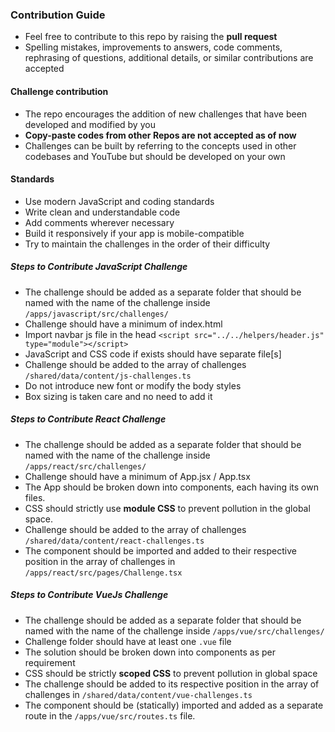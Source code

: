 ### Contribution Guide

- Feel free to contribute to this repo by raising the **pull request**
- Spelling mistakes, improvements to answers, code comments, rephrasing of questions, additional details, or similar contributions are accepted

#### Challenge contribution

- The repo encourages the addition of new challenges that have been developed and modified by you
- **Copy-paste codes from other Repos are not accepted as of now**
- Challenges can be built by referring to the concepts used in other codebases and YouTube but should be developed on your own

#### Standards

- Use modern JavaScript and coding standards
- Write clean and understandable code
- Add comments wherever necessary
- Build it responsively if your app is mobile-compatible
- Try to maintain the challenges in the order of their difficulty

##### Steps to Contribute JavaScript Challenge

- The challenge should be added as a separate folder that should be named with the name of the challenge inside `/apps/javascript/src/challenges/`
- Challenge should have a minimum of index.html
- Import navbar js file in the head `<script src="../../helpers/header.js" type="module"></script>`
- JavaScript and CSS code if exists should have separate file[s]
- Challenge should be added to the array of challenges `/shared/data/content/js-challenges.ts`
- Do not introduce new font or modify the body styles
- Box sizing is taken care and no need to add it

##### Steps to Contribute React Challenge

- The challenge should be added as a separate folder that should be named with the name of the challenge inside `/apps/react/src/challenges/`
- Challenge should have a minimum of App.jsx / App.tsx
- The App should be broken down into components, each having its own files.
- CSS should strictly use **module CSS** to prevent pollution in the global space.
- Challenge should be added to the array of challenges `/shared/data/content/react-challenges.ts`
- The component should be imported and added to their respective position in the array of challenges in `/apps/react/src/pages/Challenge.tsx`

##### Steps to Contribute VueJs Challenge

- The challenge should be added as a separate folder that should be named with the name of the challenge inside `/apps/vue/src/challenges/`
- Challenge folder should have at least one `.vue` file
- The solution should be broken down into components as per requirement
- CSS should be strictly **scoped CSS** to prevent pollution in global space
- The challenge should be added to its respective position in the array of challenges in `/shared/data/content/vue-challenges.ts`
- The component should be (statically) imported and added as a separate route in the `/apps/vue/src/routes.ts` file.
